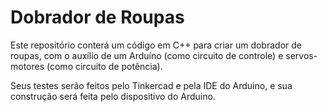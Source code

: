 # Dobrador de Roupas

Este repositório conterá um código em C++ para criar um dobrador de roupas, com o auxílio de um Arduíno (como circuito de controle) e servos-motores (como circuito de potência).

Seus testes serão feitos pelo Tinkercad e pela IDE do Arduino, e sua construção será feita pelo dispositivo do Arduino.
